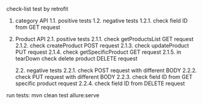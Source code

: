 check-list test by retrofit

1. category API
   1.1. positive tests 
   1.2. negative tests
   1.2.1. check field ID from GET request

2. Product API
   2.1. positive tests
   2.1.1. check getProductsList GET request
   2.1.2. check createProduct POST request
   2.1.3. check updateProduct PUT request
   2.1.4. check getSpecificProduct GET request
   2.1.5. in tearDown check delete product DELETE request

   2.2. negative tests
   2.2.1. check POST request with different BODY
   2.2.2. check PUT request with different BODY
   2.2.3. check field ID from GET specific product request 
   2.2.4. check field ID from DELETE request 
   
run tests:
mvn clean test allure:serve
